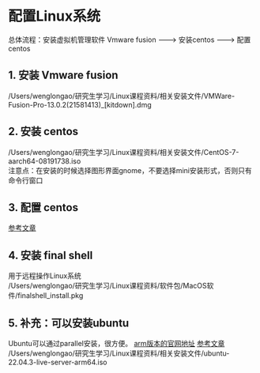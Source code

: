 # 配置Linux系统

总体流程：安装虚拟机管理软件 Vmware fusion ---> 安装centos ---> 配置centos
## 1. 安装 Vmware fusion <br>
/Users/wenglongao/研究生学习/Linux课程资料/相关安装文件/VMWare-Fusion-Pro-13.0.2(21581413)_[kitdown].dmg

## 2. 安装 centos
/Users/wenglongao/研究生学习/Linux课程资料/相关安装文件/CentOS-7-aarch64-08191738.iso<br>
注意点：在安装的时候选择图形界面gnome，不要选择mini安装形式，否则只有命令行窗口
## 3. 配置 centos
[参考文章](https://cloud.tencent.com/developer/article/2150583)

## 4. 安装 final shell
用于远程操作Linux系统<br>
/Users/wenglongao/研究生学习/Linux课程资料/软件包/MacOS软件/finalshell_install.pkg

## 5. 补充：可以安装ubuntu
Ubuntu可以通过parallel安装，很方便。
[arm版本的官网地址](https://ubuntu.com/download/server/arm)
[参考文章](https://blog.csdn.net/qq_24950043/article/details/123764210)<br>
/Users/wenglongao/研究生学习/Linux课程资料/相关安装文件/ubuntu-22.04.3-live-server-arm64.iso




